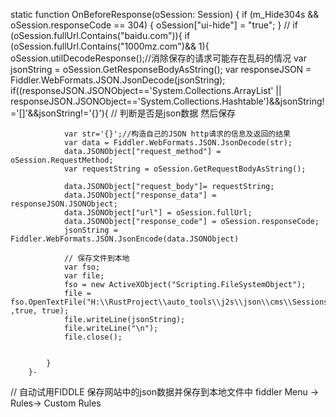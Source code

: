 static function OnBeforeResponse(oSession: Session) {
        if (m_Hide304s && oSession.responseCode == 304) {
            oSession["ui-hide"] = "true";
        }
		// if (oSession.fullUrl.Contains("baidu.com")){
        if (oSession.fullUrl.Contains("1000mz.com")&& 1){
            oSession.utilDecodeResponse();//消除保存的请求可能存在乱码的情况
            var jsonString = oSession.GetResponseBodyAsString();
            var responseJSON = Fiddler.WebFormats.JSON.JsonDecode(jsonString);
            if((responseJSON.JSONObject=='System.Collections.ArrayList' || responseJSON.JSONObject=='System.Collections.Hashtable')&&jsonString!='[]'&&jsonString!='{}'){
                // 判断是否是json数据 然后保存

                var str='{}';//构造自己的JSON http请求的信息及返回的结果
                var data = Fiddler.WebFormats.JSON.JsonDecode(str);
                data.JSONObject["request_method"] = oSession.RequestMethod;
                var requestString = oSession.GetRequestBodyAsString();

                data.JSONObject["request_body"]= requestString;
                data.JSONObject["response_data"] = responseJSON.JSONObject;
                data.JSONObject["url"] = oSession.fullUrl;
                data.JSONObject["response_code"] = oSession.responseCode;
                jsonString = Fiddler.WebFormats.JSON.JsonEncode(data.JSONObject)

                // 保存文件到本地
                var fso;
                var file;
                fso = new ActiveXObject("Scripting.FileSystemObject");
                file = fso.OpenTextFile("H:\\RustProject\\auto_tools\\j2s\\json\\cms\\Sessions.dat",8 ,true, true);
                file.writeLine(jsonString);
                file.writeLine("\n");
                file.close();


            }
        }-


// 自动试用FIDDLE 保存网站中的json数据并保存到本地文件中
fiddler Menu -> Rules-> Custom Rules
<!-- 
脚本中的主要方法说明：
static function OnBoot fiddler 启动时调用
static function OnShutdown fiddler关闭时调用
static function OnAttach fiddler注册成系统代理时调用
static function OnDetach fiddler 取消注册系统代理时调用
static function Main 在每次fiddler启动时和编译CustomRules.js 脚本时调用。
static function OnBeforeRequest(oSession: Session) 在这个方法中修改Request的内容
static function OnBeforeResponse(oSession: Session) 在这个方法中修改Response的内容（对应爬虫来说该方法最常用）                

// 数据通过post请求发送自己的后台服务保存 
                FiddlerObject.log('2222222222222222'+jsonString); 
                // methods
                var method = "POST";
                var myUrl = 'http://localhost:8000/fiddler'
                var url = myUrl+'?data='+Utilities.UrlEncode(jsonString);
                var protocol = "HTTP/1.1";
                var raw="";
                var selected: Session = oSession;
                raw += method + " " + url + " " + protocol + "\r\n";
  
                raw +="Host:localhost:8000\r\n";
                raw +="Connection: keep-alive\r\n";
                raw +="Accept: text/html,application/xhtml+xml,application/xml;q=0.9,image/webp,*/*;q=0.8\r\n";
                raw +="User-Agent: Mozilla/5.0 (Windows NT 6.1; WOW64) AppleWebKit/537.36 (KHTML, like Gecko) Chrome/38.0.2125.122 Safari/537.36\r\n";
                raw +="Accept-Encoding: gzip,deflate,sdch\r\n";
                raw +="Accept-Language: zh-CN,zh;q=0.8,en-US;q=0.6,en;q=0.4\r\n";
                raw +="Content-Type: application/json\r\n";
 
                var body= "jsondata=''";
                raw += "\r\n" + body;
                FiddlerObject.utilIssueRequest(raw); -->